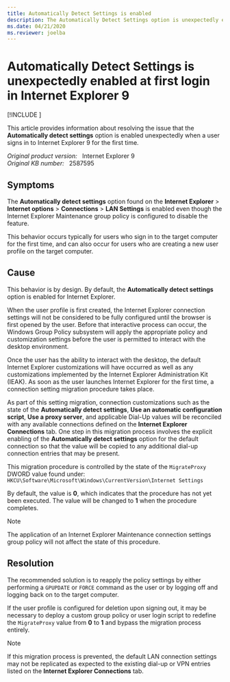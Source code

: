 ```yaml
---
title: Automatically Detect Settings is enabled
description: The Automatically Detect Settings option is unexpectedly enabled as soon as the user launches Internet Explorer 9 for the first time.
ms.date: 04/21/2020
ms.reviewer: joelba
---
```

# Automatically Detect Settings is unexpectedly enabled at first login in Internet Explorer 9

[!INCLUDE [](../../../includes/browsers-important.md)]

This article provides information about resolving the issue that the **Automatically detect settings** option is enabled unexpectedly when a user signs in to Internet Explorer 9 for the first time.

_Original product version:_ &nbsp; Internet Explorer 9  
_Original KB number:_ &nbsp; 2587595

## Symptoms

The **Automatically detect settings** option found on the **Internet Explorer** > **Internet options** > **Connections** > **LAN Settings** is enabled even though the Internet Explorer Maintenance group policy is configured to disable the feature.

This behavior occurs typically for users who sign in to the target computer for the first time, and can also occur for users who are creating a new user profile on the target computer.

## Cause

This behavior is by design. By default, the **Automatically detect settings** option is enabled for Internet Explorer.

When the user profile is first created, the Internet Explorer connection settings will not be considered to be fully configured until the browser is first opened by the user. Before that interactive process can occur, the Windows Group Policy subsystem will apply the appropriate policy and customization settings before the user is permitted to interact with the desktop environment.

Once the user has the ability to interact with the desktop, the default Internet Explorer customizations will have occurred as well as any customizations implemented by the Internet Explorer Administration Kit (IEAK). As soon as the user launches Internet Explorer for the first time, a connection setting migration procedure takes place.

As part of this setting migration, connection customizations such as the state of the **Automatically detect settings**, **Use an automatic configuration script**, **Use a proxy server**, and applicable Dial-Up values will be reconciled with any available connections defined on the **Internet Explorer Connections** tab. One step in this migration process involves the explicit enabling of the **Automatically detect settings** option for the default connection so that the value will be copied to any additional dial-up connection entries that may be present.

This migration procedure is controlled by the state of the `MigrateProxy` DWORD value found under:  
`HKCU\Software\Microsoft\Windows\CurrentVersion\Internet Settings`

By default, the value is **0**, which indicates that the procedure has not yet been executed. The value will be changed to **1** when the procedure completes.

> [!NOTE]
> The application of an Internet Explorer Maintenance connection settings group policy will not affect the state of this procedure.

## Resolution

The recommended solution is to reapply the policy settings by either performing a `GPUPDATE` or `FORCE` command as the user or by logging off and logging back on to the target computer.

If the user profile is configured for deletion upon signing out, it may be necessary to deploy a custom group policy or user login script to redefine the `MigrateProxy` value from **0** to **1** and bypass the migration process entirely.

> [!NOTE]
> If this migration process is prevented, the default LAN connection settings may not be replicated as expected to the existing dial-up or VPN entries listed on the **Internet Explorer Connections** tab.
